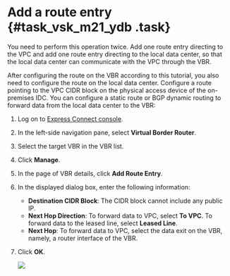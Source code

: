 # Add a route entry {#task_vsk_m21_ydb .task}

You need to perform this operation twice. Add one route entry directing to the VPC and add one route entry directing to the local data center, so that the local data center can communicate with the VPC through the VBR.

After configuring the route on the VBR according to this tutorial, you also need to configure the route on the local data center. Configure a route pointing to the VPC CIDR block on the physical access device of the on-premises IDC. You can configure a static route or BGP dynamic routing to forward data from the local data center to the VBR:

1.  Log on to [Express Connect console](https://partners-intl.aliyun.com/login-required#/ri). 
2.  In the left-side navigation pane, select **Virtual Border Router**. 
3.  Select the target VBR in the VBR list. 
4.  Click **Manage**. 
5.  In the page of VBR details, click **Add Route Entry**. 
6.  In the displayed dialog box, enter the following information: 
    -   **Destination CIDR Block**: The CIDR block cannot include any public IP.
    -   **Next Hop Direction**: To forward data to VPC, select **To VPC**. To forward data to the leased line, select **Leased Line**.
    -   **Next Hop**: To forward data to VPC, select the data exit on the VBR, namely, a router interface of the VBR.
7.  Click **OK**. 

    ![](http://static-aliyun-doc.oss-cn-hangzhou.aliyuncs.com/assets/img/13848/15390473793963_en-US.png)


